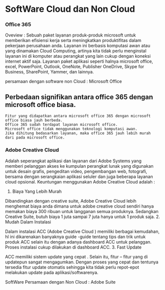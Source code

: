 # SoftWare Cloud dan Non Cloud
 
### Office 365 
Oveview : 
Sebuah paket layanan produk-produk microsoft untuk memberikan efisiensi kerja serta meningkatkan produktifitas dalam pekerjaan perusahaan anda. Layanan ini berbasis komputasi awan atau yang dinamakan Cloud Computing, artinya kita tidak perlu menginstal layanan ini di komputer atau perangkat yang lain cukup dengan koneksi internet aktif saja. Layanan paket aplikasi seperti halnya microsoft office, excel, PowerPoint, Outlook, OneNote, Publisher OneDrive, Skype for Business, SharePoint, Yammer, dan lainnya. 

persamaan dengan software non Cloud : Microsoft Office

## Perbedaan signifikan antara office 365 dengan microsoft office biasa.

    Fitur yang didapatkan antara microsoft office 365 dengan microsoft office biasa jauh berbeda.
    Office 365 sudah terdapat layanan microsoft office.
    Microsoft office tidak menggunakan teknologi komputasi awan.
    Jika dihitung bedasarkan layanan, maka office 365 jauh lebih murah dari pada microsoft office.

### Adobe Creative Cloud
Adalah seperangkat aplikasi dan layanan dari Adobe Systems yang memberi pelanggan akses ke kumpulan perangkat lunak yang digunakan untuk desain grafis, pengeditan video, pengembangan web, fotografi, bersama dengan serangkaian aplikasi seluler dan juga beberapa layanan cloud opsional.
Keuntungan menggunakan Adobe Creative Cloud adalah :
1. Biaya Yang Lebih Murah

Dibandingkan dengan creative suite, Adobe Creative Cloud lebih menghemat biaya anda dimana untuk adobe creative cloud sendiri hanya memakan biaya 300 ribuan untuk langganan semua produknya. Sedangkan Creative Suite, butuh biaya 1 juta sampai 7 juta hanya untuk 1 produk saja.
2. Mudah Dalam Instalasi

Dalam instalasi ACC (Adobe Creative Cloud ) memiliki berbagai kemudahan, hl ini dikarenakan banyaknya guide -guide tentang tips dan trik untuk produk ACC selain itu dengan adanya dashboard ACC untuk pelanggan. Proses instalasi cukup dilakukan di dashboard ACC.
3. Fast Update

ACC memiliki sistem update yang cepat . Selain itu, fitur – fitur yang di updatepun sangat mengagumkan. Dengan proses yang cepat dan tentunya tersedia fitur update otomatis sehingga kita tidak perlu repot-epot melakukan update pada aplikasi/softwarenya.

 SoftWare Persamaan dengan Non Cloud : Adobe Suite

